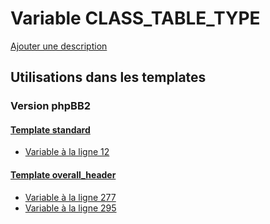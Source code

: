# Variable CLASS_TABLE_TYPE
[Ajouter une description](https://fa-tvars.appspot.com/var/CLASS_TABLE_TYPE)

## Utilisations dans les templates

### Version phpBB2

#### [Template standard](subsilver/standard.md#readme)
* [Variable &agrave; la ligne 12](../subsilver/standard.tpl#L12)

#### [Template overall_header](subsilver/overall_header.md#readme)
* [Variable &agrave; la ligne 277](../subsilver/overall_header.tpl#L277)
* [Variable &agrave; la ligne 295](../subsilver/overall_header.tpl#L295)